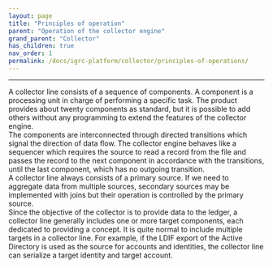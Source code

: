 ```yaml
---
layout: page
title: "Principles of operation"
parent: "Operation of the collector engine"
grand_parent: "Collector"
has_children: true
nav_order: 1
permalink: /docs/igrc-platform/collector/principles-of-operations/
---
```

---

A collector line consists of a sequence of components. A component is a processing unit in charge of performing a specific task. The product provides about twenty components as standard, but it is possible to add others without any programming to extend the features of the collector engine.   
The components are interconnected through directed transitions which signal the direction of data flow. The collector engine behaves like a sequencer which requires the source to read a record from the file and passes the record to the next component in accordance with the transitions, until the last component, which has no outgoing transition.   
A collector line always consists of a primary source. If we need to aggregate data from multiple sources, secondary sources may be implemented with joins but their operation is controlled by the primary source.   
Since the objective of the collector is to provide data to the ledger, a collector line generally includes one or more target components, each dedicated to providing a concept. It is quite normal to include multiple targets in a collector line. For example, if the LDIF export of the Active Directory is used as the source for accounts and identities, the collector line can serialize a target identity and target account.
